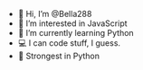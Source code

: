 - 👋 Hi, I’m @Bella288
- 👀 I’m interested in JavaScript
- 🌱 I’m currently learning Python
- 💻 I can code stuff, I guess.
- 💪 Strongest in Python
<!---
Bella288/Bella288 is a ✨ special ✨ repository because its `README.md` (this file) appears on your GitHub profile.
You can click the Preview link to take a look at your changes.
--->
